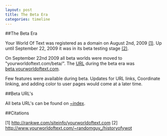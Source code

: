 ```yaml
---
layout: post
title: The Beta Era
categories: timeline
---
```


##The Beta Era

Your World Of Text was registered as a domain on August 2nd, 2009 [(1)](http://rankwe.com/siteinfo/yourworldoftext.com). Up until September 22, 2009 it was in its beta testing stage [(2)](http://www.yourworldoftext.com/~randomguy_/historyofywot).

On September 22nd 2009 all beta worlds were moved to "yourworldoftext.com/beta/". The [URL](http://simple.wikipedia.org/wiki/Url) during the beta era was [beta.yourworldoftext.com](http://beta.yourworldoftext.com).

Few features were available during beta. Updates for URL links, Coordinate linking, and adding color to user pages would come at a later time.

##Beta URL's

All beta URL's can be found on [~index](http://www.yourworldoftext.com/~index/beta).


##Citations

[1] http://rankwe.com/siteinfo/yourworldoftext.com
[2] http://www.yourworldoftext.com/~randomguy_/historyofywot
